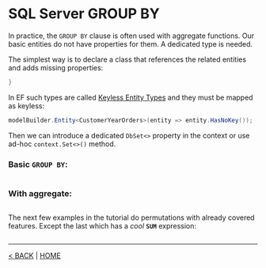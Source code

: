 # SQL Server GROUP BY

In practice, the `GROUP BY` clause is often used with aggregate functions. Our basic entities do not have properties for them. A dedicated type is needed.

The simplest way is to declare a class that references the related entities and adds missing properties:

```cs --project ../../SqlServerTutorial/SqlServerTutorial.csproj --source-file ../../SqlServerTutorial/Entities.cs --region CustomerYearOrders --editable false
}
```

In EF such types are called [Keyless Entity Types](https://docs.microsoft.com/en-us/ef/core/modeling/keyless-entity-types) and they must be mapped as keyless:

```cs
modelBuilder.Entity<CustomerYearOrders>(entity => entity.HasNoKey());
```

Then we can introduce a dedicated `DbSet<>` property in the context or use ad-hoc `context.Set<>()` method.

### Basic `GROUP BY`:

```cs --project ../../SqlServerTutorial/SqlServerTutorial.csproj --source-file ../../SqlServerTutorial/Basic/GroupBy.cs --region T1
```
<!-- 
> **Note** that in order the referenced entity to get populated, we need to `Include` it.

With `DISTINCT`:

```cs --project ../../SqlServerTutorial/SqlServerTutorial.csproj --source-file ../../SqlServerTutorial/Basic/GroupBy.cs --region T2
```  -->

### With aggregate:

```cs --project ../../SqlServerTutorial/SqlServerTutorial.csproj --source-file ../../SqlServerTutorial/Basic/GroupBy.cs --region T3
```

The next few examples in the tutorial do permutations with already covered features. Except the last which has a *cool* **`SUM`** expression:

```cs --project ../../SqlServerTutorial/SqlServerTutorial.csproj --source-file ../../SqlServerTutorial/Basic/GroupBy.cs --region T4
```

---

[< BACK](Basic.md) | [HOME](/)
